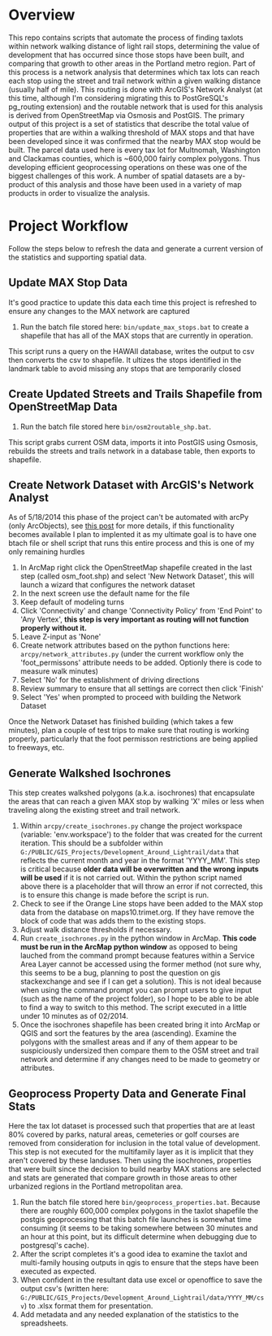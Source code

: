 # Overview

This repo contains scripts that automate the process of finding taxlots within network walking distance of light rail stops, determining the value of development that has occurred since those stops have been built, and comparing that growth to other areas in the Portland metro region.  Part of this process is a network analysis that determines which tax lots can reach each stop using the street and trail network within a given walking distance (usually half of  mile).  This routing is done with ArcGIS's Network Analyst (at this time, although I'm considering migrating this to PostGreSQL's pg_routing extension) and the routable network that is used for this analysis is derived from OpenStreetMap via Osmosis and PostGIS.  The primary output of this project is a set of statistics that describe the total value of properties that are within a walking threshold of MAX stops and that have been developed since it was confirmed that the nearby MAX stop would be built.  The parcel data used here is every tax lot for Multnomah, Washington and Clackamas counties, which is ~600,000 fairly complex polygons.  Thus developing efficient geoprocessing operations on these was one of the biggest challenges of this work.  A number of spatial datasets are a by-product of this analysis and those have been used in a variety of map products in order to visualize the analysis.

# Project Workflow

Follow the steps below to refresh the data and generate a current version of the statistics and supporting spatial data.

## Update MAX Stop Data

It's good practice to update this data each time this project is refreshed to ensure any changes to the MAX network are captured

1. Run the batch file stored here: `bin/update_max_stops.bat` to create a shapefile that has all of the MAX stops that are currently in operation.

This script runs a query on the HAWAII database, writes the output to csv then converts the csv to shapefile.  It ultizes the stops identified in the landmark table to avoid missing any stops that are temporarily closed

## Create Updated Streets and Trails Shapefile from OpenStreetMap Data

1. Run the batch file stored here `bin/osm2routable_shp.bat`.

This script grabs current OSM data, imports it into PostGIS using Osmosis, rebuilds the streets and trails network in a database table, then exports to shapefile.

## Create Network Dataset with ArcGIS's Network Analyst

As of 5/18/2014 this phase of the project can't be automated with arcPy (only ArcObjects), see [this post](http://gis.stackexchange.com/questions/59971/how-to-create-network-dataset-for-network-assistant-using-arcpy) for more details, if this functionality becomes available I plan to implented it as my ultimate goal is to have one btach file or shell script that runs this entire process and this is one of my only remaining hurdles

1. In ArcMap right click the OpenStreetMap shapefile created in the last step (called osm_foot.shp) and select 'New Network Dataset', this will launch a wizard that configures the network dataset
2. In the next screen use the default name for the file
3. Keep default of modeling turns
4. Click 'Connectivity' and change 'Connectivity Policy' from 'End Point' to 'Any Vertex', **this step is very important as routing will not function properly without it.**
5. Leave Z-input as 'None'
6. Create network attributes based on the python functions here: `arcpy/network_attributes.py` (under the current workflow only the 'foot_permissons' attribute needs to be added.  Optionly there is code to measure walk minutes) 
7. Select 'No' for the establishment of driving directions
8. Review summary to ensure that all settings are correct then click 'Finish'
9. Select 'Yes' when prompted to proceed with building the Network Dataset

Once the Network Dataset has finished building (which takes a few minutes), plan a couple of test trips to make sure that routing is working properly, particularly that the foot permisson restrictions are being applied to freeways, etc.

## Generate Walkshed Isochrones

This step creates walkshed polygons (a.k.a. isochrones) that encapsulate the areas that can reach a given MAX stop by walking 'X' miles or less when traveling along the existing street and trail network.

1. Within `arcpy/create_isochrones.py` change the project workspace (variable: 'env.workspace') to the folder that was created for the current iteration.  This should be a subfolder within `G:/PUBLIC/GIS_Projects/Development_Around_Lightrail/data` that reflects the current month and year in the format 'YYYY_MM'.  This step is critical because **older data will be overwritten and the wrong inputs will be used** if it is not carried out.  Within the python script named above there is a placeholder that will throw an error if not corrected, this is to ensure this change is made before the script is run.
2. Check to see if the Orange Line stops have been added to the MAX stop data from the database on maps10.trimet.org.  If they have remove the block of code that was adds them to the existing stops.
3. Adjust walk distance thresholds if necessary.
4. Run `create_isochrones.py` in the python window in ArcMap.  **This code must be run in the ArcMap python window** as opposed to being lauched from the command prompt because features within a Service Area Layer cannot be accessed using the former method (not sure why, this seems to be a bug, planning to post the question on gis stackexchange and see if I can get a solution).  This is not ideal because when using the command prompt you can prompt users to give input (such as the name of the project folder), so I hope to be able to be able to find a way to switch to this method.  The script executed in a little under 10 minutes as of 02/2014.
5. Once the isochrones shapefile has been created bring it into ArcMap or QGIS and sort the features by the area (ascending).  Examine the polygons with the smallest areas and if any of them appear to be suspiciously undersized then compare them to the OSM street and trail network and determine if any changes need to be made to geometry or attributes.

## Geoprocess Property Data and Generate Final Stats

Here the tax lot dataset is processed such that properties that are at least 80% covered by parks, natural areas, cemeteries or golf courses are removed from consideration for inclusion in the total value of development.  This step is not executed for the multifamily layer as it is implicit that they aren't covered by these landuses.  Then using the isochrones, properties that were built since the decision to build nearby MAX stations are selected and stats are generated that compare growth in those areas to other urbanized regions in the Portland metropolitan area.

1. Run the batch file stored here `bin/geoprocess_properties.bat`.  Because there are roughly 600,000 complex polygons in the taxlot shapefile the postgis geoprocessing that this batch file launches is somewhat time consuming (it seems to be taking somewhere between 30 minutes and an hour at this point, but its difficult determine when debugging due to postgresql's cache).
2. After the script completes it's a good idea to examine the taxlot and multi-family housing outputs in qgis to ensure that the steps have been executed as expected.
3. When confident in the resultant data use excel or openoffice to save the output csv's (written here: `G:/PUBLIC/GIS_Projects/Development_Around_Lightrail/data/YYYY_MM/csv`) to .xlsx format them for presentation.
4. Add metadata and any needed explanation of the statistics to the spreadsheets.